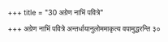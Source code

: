 +++
title = "30 अग्रेण नाभिं पवित्रे"

+++
अग्रेण नाभिं पवित्रे अन्तर्धायानुलोममाकृत्य वपामुद्धरन्ति ३०